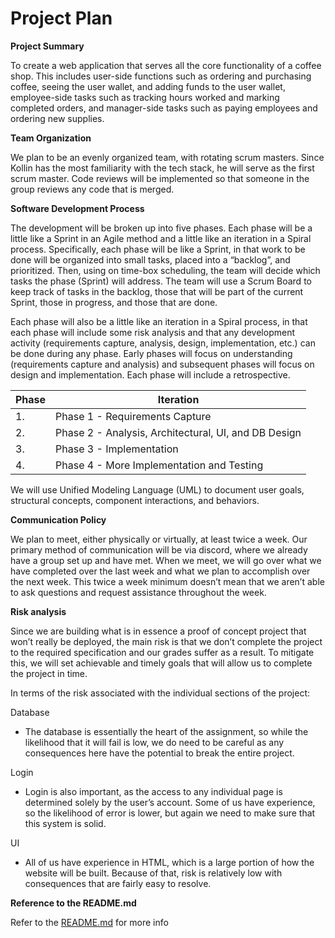 # __Project Plan__

__Project Summary__

To create a web application that serves all the core functionality of a coffee shop\. This includes user\-side functions such as ordering and purchasing coffee, seeing the user wallet, and adding funds to the user wallet, employee\-side tasks such as tracking hours worked and marking completed orders, and manager\-side tasks such as paying employees and ordering new supplies\.

__Team Organization__

We plan to be an evenly organized team, with rotating scrum masters\. Since Kollin has the most familiarity with the tech stack, he will serve as the first scrum master\. Code reviews will be implemented so that someone in the group reviews any code that is merged\.

__Software Development Process__

The development will be broken up into five phases\. Each phase will be a little like a Sprint in an Agile method and a little like an iteration in a Spiral process\. Specifically, each phase will be like a Sprint, in that work to be done will be organized into small tasks, placed into a “backlog”, and prioritized\. Then, using on time\-box scheduling, the team will decide which tasks the phase \(Sprint\) will address\. The team will use a Scrum Board to keep track of tasks in the backlog, those that will be part of the current Sprint, those in progress, and those that are done\.

Each phase will also be a little like an iteration in a Spiral process, in that each phase will include some risk analysis and that any development activity \(requirements capture, analysis, design, implementation, etc\.\) can be done during any phase\. Early phases will focus on understanding \(requirements capture and analysis\) and subsequent phases will focus on design and implementation\. Each phase will include a retrospective\. 

| Phase | Iteration                                            |
| ----- | ---------------------------------------------------- |
| 1.    | Phase 1 - Requirements Capture                       |
| 2.    | Phase 2 - Analysis, Architectural, UI, and DB Design |
| 3.    | Phase 3 - Implementation                             |
| 4.    | Phase 4 - More Implementation and Testing            |

We will use Unified Modeling Language \(UML\) to document user goals, structural concepts, component interactions, and behaviors\. 

__Communication Policy__

We plan to meet, either physically or virtually, at least twice a week\. Our primary method of communication will be via discord, where we already have a group set up and have met\. When we meet, we will go over what we have completed over the last week and what we plan to accomplish over the next week\. This twice a week minimum doesn’t mean that we aren’t able to ask questions and request assistance throughout the week\.

__Risk analysis__

Since we are building what is in essence a proof of concept project that won’t really be deployed, the main risk is that we don’t complete the project to the required specification and our grades suffer as a result. To mitigate this, we will set achievable and timely goals that will allow us to complete the project in time.

In terms of the risk associated with the individual sections of the project:

Database
- The database is essentially the heart of the assignment, so while the likelihood that it will fail is low, we do need to be careful as any consequences here have the potential to break the entire project.

Login
- Login is also important, as the access to any individual page is determined solely by the user’s account. Some of us have experience, so the likelihood of error is lower, but again we need to make sure that this system is solid.

UI
- All of us have experience in HTML, which is a large portion of how the website will be built. Because of that, risk is relatively low with consequences that are fairly easy to resolve.

__Reference to the README\.md__

Refer to the [README.md](/README.md) for more info

